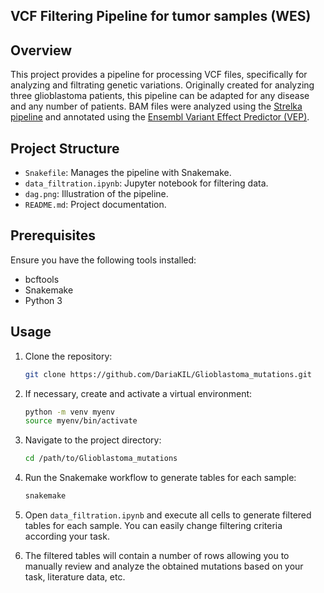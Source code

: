 ## VCF Filtering Pipeline for tumor samples (WES) 

## Overview

This project provides a pipeline for processing VCF files, specifically for analyzing and filtrating genetic variations. Originally created for analyzing three glioblastoma patients, this pipeline can be adapted for any disease and any number of patients. BAM files were analyzed using the [Strelka pipeline](https://github.com/Illumina/strelka/tree/v2.9.x) and annotated using the [Ensembl Variant Effect Predictor (VEP)](https://www.ensembl.org/info/docs/tools/vep/index.html).

## Project Structure

- `Snakefile`: Manages the pipeline with Snakemake.
- `data_filtration.ipynb`: Jupyter notebook for filtering data.
- `dag.png`: Illustration of the pipeline.
- `README.md`: Project documentation.

## Prerequisites

Ensure you have the following tools installed:

- bcftools
- Snakemake
- Python 3

## Usage

1. Clone the repository:
    ```sh
    git clone https://github.com/DariaKIL/Glioblastoma_mutations.git
    ```

2. If necessary, create and activate a virtual environment:
    ```sh
    python -m venv myenv
    source myenv/bin/activate
    ```

3. Navigate to the project directory:
    ```sh
    cd /path/to/Glioblastoma_mutations
    ```

4. Run the Snakemake workflow to generate tables for each sample:
    ```sh
    snakemake
    ```

5. Open `data_filtration.ipynb` and execute all cells to generate filtered tables for each sample. You can easily change filtering criteria according your task.

6. The filtered tables will contain a number of rows allowing you to manually review and analyze the obtained mutations based on your task, literature data, etc.



